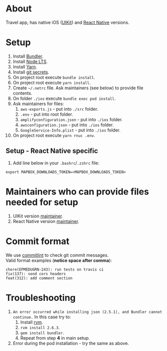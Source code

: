 # About
Travel app, has native iOS ([UIKit](https://developer.apple.com/documentation/uikit?language=objc)) and [React Native](https://reactnative.dev/) versions.

# Setup
1. Install [Bundler](https://bundler.io/).
2. Install [Node LTS](https://nodejs.org/en/download/).
3. Install [Yarn](https://yarnpkg.com/).
4. Install [git secrets](https://github.com/awslabs/git-secrets#id6). 
5. On project root execute  `bundle install`.
6. On project root execute  `yarn install`.
7. Create `~/.netrc` file. Ask maintainers (see below) to provide file contents.
8. On folder `./ios` execute `bundle exec pod install`.
9. Ask maintainers for files:
   1. `aws-exports.js` - put into `./src` folder.
   2. `.env` - put into root folder.
   3. `amplifyconfiguration.json` - put into `./ios` folder.
   4. `awsconfiguration.json` - put into `./ios` folder.
   5. `GoogleService-Info.plist` - put into `./ios` folder.
10. On project root execute `yarn rnuc .env`.

## Setup - React Native specific
1. Add line below in your `.bashrc`/`.zshrc` file:
```
export MAPBOX_DOWNLOADS_TOKEN=<MAPBOX_DOWNLOADS_TOKEN>
```

# Maintainers who can provide files needed for setup
1. UIKit version [maintainer](https://github.com/alexeykomov/).
2. React Native version [maintainer](https://github.com/tr3v3r).

# Commit format
We use [commitlint](https://github.com/conventional-changelog/commitlint#what-is-commitlint) to check git commit messages.  
Valid format examples (**notice space after comma**):
```
chore(EPMEDUGRN-243): run tests on travis ci
fix(137): send cors headers
feat(312): add comment section
```

# Troubleshooting
1. `An error occurred while installing json (2.5.1), and Bundler cannot
   continue.` In this case try to:
   1. Install [rvm](https://rvm.io/).
   2. `rvm install 2.6.3`.
   3. `gem install bundler`.
   4. Repeat from step **4** in main setup.
2. Error during the pod installation - try the same as above.
